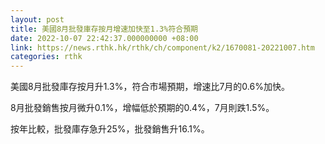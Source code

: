 ```yaml
---
layout: post
title: 美國8月批發庫存按月增速加快至1.3%符合預期
date: 2022-10-07 22:42:37.000000000 +08:00
link: https://news.rthk.hk/rthk/ch/component/k2/1670081-20221007.htm
categories: rthk
---
```


美國8月批發庫存按月升1.3%，符合市場預期，增速比7月的0.6%加快。

8月批發銷售按月微升0.1%，增幅低於預期的0.4%，7月則跌1.5%。

按年比較，批發庫存急升25%，批發銷售升16.1%。
